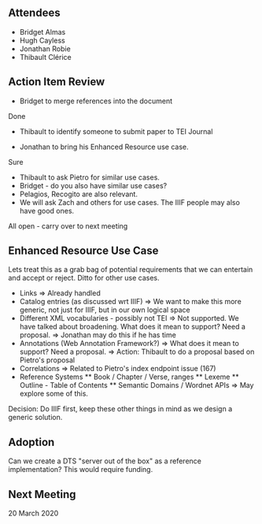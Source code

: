 ## Attendees
* Bridget Almas
* Hugh Cayless
* Jonathan Robie
* Thibault Clérice

## Action Item Review

* Bridget to merge references into the document

Done

* Thibault to identify someone to submit paper to TEI Journal

* Jonathan to bring his Enhanced Resource use case.

Sure

* Thibault to ask Pietro for similar use cases.
* Bridget - do you also have similar use cases?
* Pelagios, Recogito are also relevant.
* We will ask Zach and others for use cases. The IIIF people may also have good ones.

All open - carry over to next meeting

## Enhanced Resource Use Case

Lets treat this as a grab bag of potential requirements that we can entertain and accept or reject.  Ditto for other use cases.
* Links
=> Already handled
* Catalog entries (as discussed wrt IIIF)
=> We want to make this more generic, not just for IIIF, but in our own logical space
* Different XML vocabularies - possibly not TEI
=> Not supported.  We have talked about broadening. What does it mean to support?  Need a proposal.
=> Jonathan may do this if he has time
* Annotations (Web Annotation Framework?)
=> What does it mean to support?  Need a proposal.
=> Action: Thibault to do a proposal based on Pietro's proposal
* Correlations
=> Related to Pietro's index endpoint issue (167)
* Reference Systems
** Book / Chapter / Verse, ranges
** Lexeme
** Outline - Table of Contents
** Semantic Domains / Wordnet APIs
=> May explore some of this.

Decision:  Do IIIF first, keep these other things in mind as we design a generic solution.

## Adoption

Can we create a DTS "server out of the box" as a reference implementation?  This would require funding.

## Next Meeting

20 March 2020
